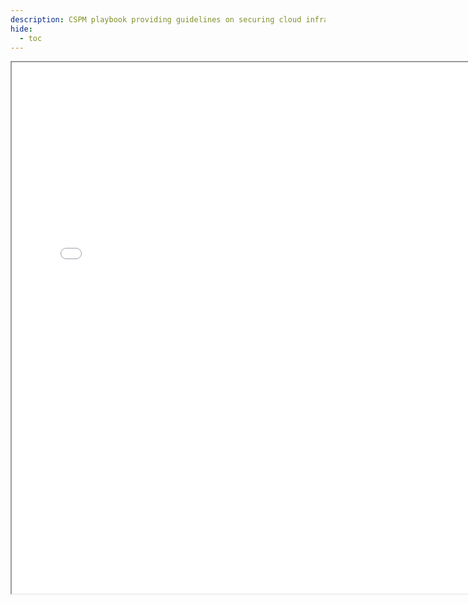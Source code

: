 ```yaml
---
description: CSPM playbook providing guidelines on securing cloud infrastructure and identifying misconfigurations with AccuKnox’s zero trust model.
hide:
  - toc
---
```


<div>
  <iframe id="inlineFrameManual"
      title="Inline Frame Manual"
      width="150%"
      height="850"
      src="/how-to/cspm.pdf">
  </iframe>
</div>
